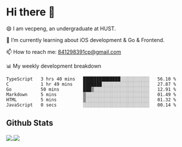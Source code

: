 
# Hi there 👋
😄 I am vecpeng, an undergraduate at HUST.

🌱 I’m currently learning about iOS development & Go & Frontend.

📫 How to reach me: 841298391cp@gmail.com

📊 My weekly development breakdown
<!--START_SECTION:waka-->

```text
TypeScript   3 hrs 40 mins   ██████████████░░░░░░░░░░░   56.10 %
C            1 hr 49 mins    ███████░░░░░░░░░░░░░░░░░░   27.87 %
Go           50 mins         ███▒░░░░░░░░░░░░░░░░░░░░░   12.91 %
Markdown     5 mins          ▒░░░░░░░░░░░░░░░░░░░░░░░░   01.49 %
HTML         5 mins          ▒░░░░░░░░░░░░░░░░░░░░░░░░   01.32 %
JavaScript   0 secs          ░░░░░░░░░░░░░░░░░░░░░░░░░   00.14 %
```

<!--END_SECTION:waka-->

## Github Stats
<a href="https://github.com/anuraghazra/github-readme-stats">
  <img align="center" src="https://github-readme-stats.vercel.app/api?username=vecpeng&count_private=true&hide=stars" />
</a>
<a href="https://github.com/anuraghazra/convoychat">
  <img align="center" src="https://github-readme-stats.vercel.app/api/top-langs/?username=vecpeng&layout=compact" />
</a>

